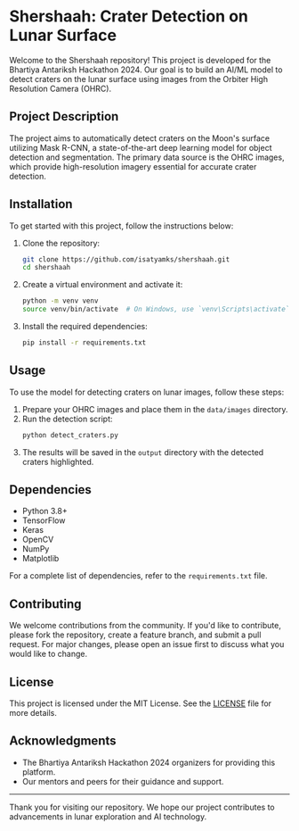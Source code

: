 # Shershaah: Crater Detection on Lunar Surface

Welcome to the Shershaah repository! This project is developed for the Bhartiya Antariksh Hackathon 2024. Our goal is to build an AI/ML model to detect craters on the lunar surface using images from the Orbiter High Resolution Camera (OHRC).

## Project Description

The project aims to automatically detect craters on the Moon's surface utilizing Mask R-CNN, a state-of-the-art deep learning model for object detection and segmentation. The primary data source is the OHRC images, which provide high-resolution imagery essential for accurate crater detection.

## Installation

To get started with this project, follow the instructions below:

1. Clone the repository:
    ```bash
    git clone https://github.com/isatyamks/shershaah.git
    cd shershaah
    ```

2. Create a virtual environment and activate it:
    ```bash
    python -m venv venv
    source venv/bin/activate  # On Windows, use `venv\Scripts\activate`
    ```

3. Install the required dependencies:
    ```bash
    pip install -r requirements.txt
    ```

## Usage

To use the model for detecting craters on lunar images, follow these steps:

1. Prepare your OHRC images and place them in the `data/images` directory.
2. Run the detection script:
    ```bash
    python detect_craters.py
    ```
3. The results will be saved in the `output` directory with the detected craters highlighted.

## Dependencies

- Python 3.8+
- TensorFlow
- Keras
- OpenCV
- NumPy
- Matplotlib

For a complete list of dependencies, refer to the `requirements.txt` file.


## Contributing

We welcome contributions from the community. If you'd like to contribute, please fork the repository, create a feature branch, and submit a pull request. For major changes, please open an issue first to discuss what you would like to change.

## License

This project is licensed under the MIT License. See the [LICENSE](LICENSE) file for more details.

## Acknowledgments

- The Bhartiya Antariksh Hackathon 2024 organizers for providing this platform.
- Our mentors and peers for their guidance and support.

---

Thank you for visiting our repository. We hope our project contributes to advancements in lunar exploration and AI technology.
